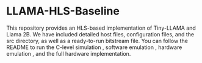 # LLAMA-HLS-Baseline
This repository provides an HLS-based implementation of Tiny-LLAMA and Llama 2B. We have included detailed host files, configuration files, and the src directory, as well as a ready-to-run bitstream file. You can follow the README to run the C-level simulation , software emulation , hardware emulation , and the full hardware implementation. 
